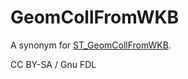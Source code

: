 
# GeomCollFromWKB

A synonym for [ST_GeomCollFromWKB](st_geomcollfromwkb.md).


CC BY-SA / Gnu FDL

